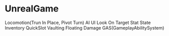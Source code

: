 # UnrealGame
Locomotion(Trun In Place, Pivot Turn)
AI
UI
Look On Target
Stat
State
Inventory
QuickSlot
Vaulting
Floating Damage
GAS(GameplayAbilitySystem)
